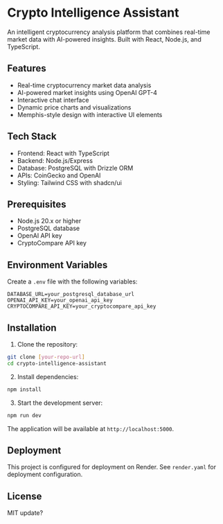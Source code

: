 # Crypto Intelligence Assistant

An intelligent cryptocurrency analysis platform that combines real-time market data with AI-powered insights. Built with React, Node.js, and TypeScript.

## Features

- Real-time cryptocurrency market data analysis
- AI-powered market insights using OpenAI GPT-4
- Interactive chat interface
- Dynamic price charts and visualizations
- Memphis-style design with interactive UI elements

## Tech Stack

- Frontend: React with TypeScript
- Backend: Node.js/Express
- Database: PostgreSQL with Drizzle ORM
- APIs: CoinGecko and OpenAI
- Styling: Tailwind CSS with shadcn/ui

## Prerequisites

- Node.js 20.x or higher
- PostgreSQL database
- OpenAI API key
- CryptoCompare API key

## Environment Variables

Create a `.env` file with the following variables:

```env
DATABASE_URL=your_postgresql_database_url
OPENAI_API_KEY=your_openai_api_key
CRYPTOCOMPARE_API_KEY=your_cryptocompare_api_key
```

## Installation

1. Clone the repository:
```bash
git clone [your-repo-url]
cd crypto-intelligence-assistant
```

2. Install dependencies:
```bash
npm install
```

3. Start the development server:
```bash
npm run dev
```

The application will be available at `http://localhost:5000`.

## Deployment

This project is configured for deployment on Render. See `render.yaml` for deployment configuration.

## License

MIT
update?